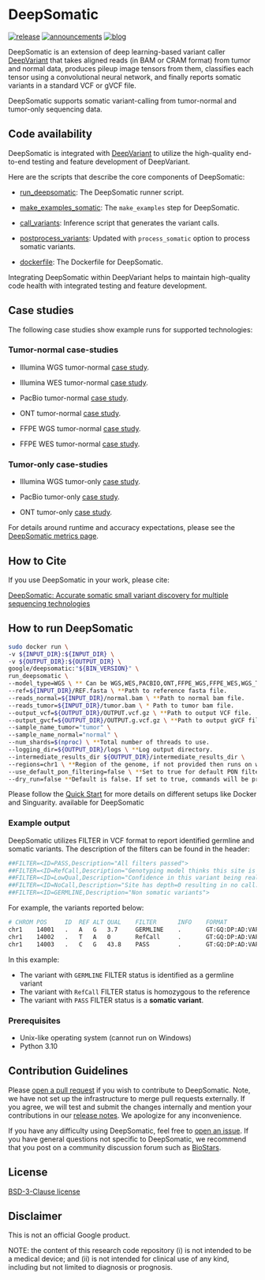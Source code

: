 # DeepSomatic

[![release](https://img.shields.io/badge/release-v1.8.0-green?logo=github)](https://github.com/google/deepvariant/releases)
[![announcements](https://img.shields.io/badge/announcements-blue)](https://groups.google.com/d/forum/deepvariant-announcements)
[![blog](https://img.shields.io/badge/blog-orange)](https://goo.gl/deepvariant)

DeepSomatic is an extension of deep learning-based variant caller
[DeepVariant](https://github.com/google/deepvariant) that takes aligned reads
(in BAM or CRAM format) from tumor and normal data, produces pileup image
tensors from them, classifies each tensor using a convolutional neural network,
and finally reports somatic variants in a standard VCF or gVCF file.

DeepSomatic supports somatic variant-calling from tumor-normal and tumor-only
sequencing data.

## Code availability

DeepSomatic is integrated with
[DeepVariant](https://github.com/google/deepvariant) to utilize the high-quality
end-to-end testing and feature development of DeepVariant.

Here are the scripts that describe the core components of DeepSomatic:

*   [run_deepsomatic](https://github.com/google/deepvariant/blob/r1.8.0/scripts/run_deepsomatic.py):
    The DeepSomatic runner script.

*   [make_examples_somatic](https://github.com/google/deepvariant/blob/r1.8.0/deepvariant/make_examples_somatic.py):
    The `make_examples` step for DeepSomatic.

*   [call_variants](https://github.com/google/deepvariant/blob/r1.8.0/deepvariant/call_variants.py):
    Inference script that generates the variant calls.

*   [postprocess_variants](https://github.com/google/deepvariant/blob/r1.8.0/deepvariant/postprocess_variants.py):
    Updated with `process_somatic` option to process somatic variants.

*   [dockerfile](https://github.com/google/deepvariant/blob/r1.8.0/Dockerfile.deepsomatic):
    The Dockerfile for DeepSomatic.

Integrating DeepSomatic within DeepVariant helps to maintain
high-quality code health with integrated testing and feature development.

## Case studies

The following case studies show example runs for supported technologies:

### Tumor-normal case-studies

*   Illumina WGS tumor-normal [case study](docs/deepsomatic-case-study-wgs.md).

*   Illumina WES tumor-normal [case study](docs/deepsomatic-case-study-wes.md).

*   PacBio tumor-normal [case study](docs/deepsomatic-case-study-pacbio.md).

*   ONT tumor-normal [case study](docs/deepsomatic-case-study-ont.md).

*   FFPE WGS tumor-normal [case study](docs/deepsomatic-case-study-ffpe-wgs.md).

*   FFPE WES tumor-normal [case study](docs/deepsomatic-case-study-ffpe-wes.md).

### Tumor-only case-studies

*   Illumina WGS tumor-only
    [case study](docs/deepsomatic-case-study-wgs-tumor-only.md).

*   PacBio tumor-only
    [case study](docs/deepsomatic-case-study-pacbio-tumor-only.md).

*   ONT tumor-only [case study](docs/deepsomatic-case-study-ont-tumor-only.md).

For details around runtime and accuracy expectations, please see the [DeepSomatic metrics page](docs/metrics.md).

## How to Cite

If you use DeepSomatic in your work, please cite:

[DeepSomatic: Accurate somatic small variant discovery for multiple sequencing technologies]( https://doi.org/10.1101/2024.08.16.608331)

## How to run DeepSomatic

```bash
sudo docker run \
-v ${INPUT_DIR}:${INPUT_DIR} \
-v ${OUTPUT_DIR}:${OUTPUT_DIR} \
google/deepsomatic:"${BIN_VERSION}" \
run_deepsomatic \
--model_type=WGS \ ** Can be WGS,WES,PACBIO,ONT,FFPE_WGS,FFPE_WES,WGS_TUMOR_ONLY,PACBIO_TUMOR_ONLY,ONT_TUMOR_ONLY **
--ref=${INPUT_DIR}/REF.fasta \ **Path to reference fasta file.
--reads_normal=${INPUT_DIR}/normal.bam \ **Path to normal bam file.
--reads_tumor=${INPUT_DIR}/tumor.bam \ * Path to tumor bam file.
--output_vcf=${OUTPUT_DIR}/OUTPUT.vcf.gz \ **Path to output VCF file.
--output_gvcf=${OUTPUT_DIR}/OUTPUT.g.vcf.gz \ **Path to output gVCF file.
--sample_name_tumor="tumor" \
--sample_name_normal="normal" \
--num_shards=$(nproc) \ **Total number of threads to use.
--logging_dir=${OUTPUT_DIR}/logs \ **Log output directory.
--intermediate_results_dir ${OUTPUT_DIR}/intermediate_results_dir \
--regions=chr1 \ **Region of the genome, if not provided then runs on whole genome
--use_default_pon_filtering=false \ **Set to true for default PON filtering for tumor-only variant calling**
--dry_run=false **Default is false. If set to true, commands will be printed out but not executed.
```

Please follow the [Quick Start](docs/deepsomatic-quick-start.md) for more
details on different setups like Docker and Singuarity. available for
DeepSomatic

### Example output

DeepSomatic utilizes FILTER in VCF format to report identified germline and
somatic variants. The description of the filters can be found in the header:

```bash
##FILTER=<ID=PASS,Description="All filters passed">
##FILTER=<ID=RefCall,Description="Genotyping model thinks this site is reference.">
##FILTER=<ID=LowQual,Description="Confidence in this variant being real is below calling threshold.">
##FILTER=<ID=NoCall,Description="Site has depth=0 resulting in no call.">
##FILTER=<ID=GERMLINE,Description="Non somatic variants">
```

For example, the variants reported below:

```bash
# CHROM POS     ID  REF ALT QUAL    FILTER      INFO    FORMAT              SAMPLE_NAME
chr1    14001   .   A   G   3.7     GERMLINE    .       GT:GQ:DP:AD:VAF:PL  0/0:4:8:4,4:0.5:1,0,34
chr1    14002   .   T   A   0       RefCall     .       GT:GQ:DP:AD:VAF:PL  0/0:51:60:57,2:0.0333333:0,51,58
chr1    14003   .   C   G   43.8    PASS        .       GT:GQ:DP:AD:VAF:PL  1/1:43:74:0,74:1:43,52,0
```

In this example:

* The variant with `GERMLINE` FILTER status is identified as a germline variant
* The variant with `RefCall` FILTER status is homozygous to the reference
* The variant with `PASS` FILTER status is a **somatic variant**.

### Prerequisites

*   Unix-like operating system (cannot run on Windows)
*   Python 3.10

## Contribution Guidelines

Please [open a pull request](https://github.com/google/deepsomatic/compare) if
you wish to contribute to DeepSomatic. Note, we have not set up the
infrastructure to merge pull requests externally. If you agree, we will test and
submit the changes internally and mention your contributions in our
[release notes](https://github.com/google/deepsomatic/releases). We apologize
for any inconvenience.

If you have any difficulty using DeepSomatic, feel free to
[open an issue](https://github.com/google/deepsomatic/issues/new). If you have
general questions not specific to DeepSomatic, we recommend that you post on a
community discussion forum such as [BioStars](https://www.biostars.org/).

## License

[BSD-3-Clause license](LICENSE)

## Disclaimer

This is not an official Google product.

NOTE: the content of this research code repository (i) is not intended to be a
medical device; and (ii) is not intended for clinical use of any kind, including
but not limited to diagnosis or prognosis.
